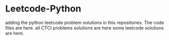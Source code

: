 # Leetcode-Python
adding the python leetcode problem solutions in this repositories. 
The code files are here.
all CTCI problems solutions are here
some leetcode solutions are here.
















































































































































































































































































































































































































































































































































































































































































































































































































































































































































































































































































































































































































































